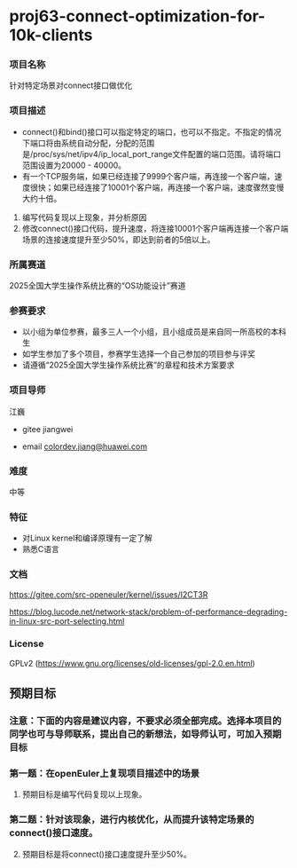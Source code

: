 # proj63-connect-optimization-for-10k-clients

### 项目名称 
针对特定场景对connect接口做优化

### 项目描述

- connect()和bind()接口可以指定特定的端口，也可以不指定。不指定的情况下端口将由系统自动分配，分配的范围是/proc/sys/net/ipv4/ip_local_port_range文件配置的端口范围。请将端口范围设置为20000 - 40000。
- 有一个TCP服务端，如果已经连接了9999个客户端，再连接一个客户端，速度很快；如果已经连接了10001个客户端，再连接一个客户端，速度骤然变慢大约十倍。

1. 编写代码复现以上现象，并分析原因
2. 修改connect()接口代码，提升速度，将连接10001个客户端再连接一个客户端场景的连接速度提升至少50%，即达到前者的5倍以上。

### 所属赛道

2025全国大学生操作系统比赛的“OS功能设计”赛道


### 参赛要求

- 以小组为单位参赛，最多三人一个小组，且小组成员是来自同一所高校的本科生
- 如学生参加了多个项目，参赛学生选择一个自己参加的项目参与评奖
- 请遵循“2025全国大学生操作系统比赛”的章程和技术方案要求



### 项目导师

江巍

* gitee jiangwei

* email colordev.jiang@huawei.com

### 难度

中等

### 特征

- 对Linux kernel和编译原理有一定了解
- 熟悉C语言

### 文档

https://gitee.com/src-openeuler/kernel/issues/I2CT3R

https://blog.lucode.net/network-stack/problem-of-performance-degrading-in-linux-src-port-selecting.html

### License

GPLv2 (https://www.gnu.org/licenses/old-licenses/gpl-2.0.en.html)


## 预期目标

### 注意：下面的内容是建议内容，不要求必须全部完成。选择本项目的同学也可与导师联系，提出自己的新想法，如导师认可，可加入预期目标

### 第一题：在openEuler上复现项目描述中的场景

1. 预期目标是编写代码复现以上现象。

### 第二题：针对该现象，进行内核优化，从而提升该特定场景的connect()接口速度。

2. 预期目标是将connect()接口速度提升至少50%。
